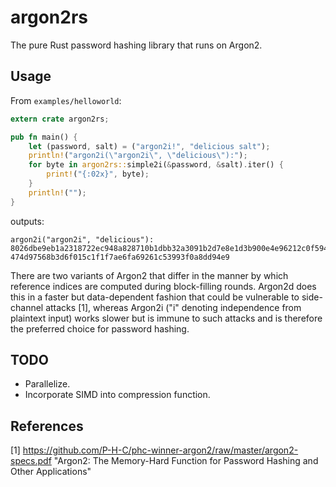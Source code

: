 argon2rs
========

The pure Rust password hashing library that runs on Argon2.

## Usage

From `examples/helloworld`:

```rust
extern crate argon2rs;

pub fn main() {
    let (password, salt) = ("argon2i!", "delicious salt");
    println!("argon2i(\"argon2i\", \"delicious\"):");
    for byte in argon2rs::simple2i(&password, &salt).iter() {
        print!("{:02x}", byte);
    }
    println!("");
}
```

outputs:

```
argon2i("argon2i", "delicious"):
8026dbe9eb1a2318722ec948a828710b1dbb32a3091b2d7e8e1d3b900e4e96212c0f594e12be7b3
474d97568b3d6f015c1f1f7ae6fa69261c53993f0a8dd94e9
```

There are two variants of Argon2 that differ in the manner by which reference
indices are computed during block-filling rounds. Argon2d does this in a faster
but data-dependent fashion that could be vulnerable to side-channel attacks [1],
whereas Argon2i ("i" denoting independence from plaintext input) works slower
but is immune to such attacks and is therefore the preferred choice for password
hashing.

## TODO

- Parallelize.
- Incorporate SIMD into compression function.

## References

[1] https://github.com/P-H-C/phc-winner-argon2/raw/master/argon2-specs.pdf "Argon2: The Memory-Hard Function for Password Hashing and Other Applications"
